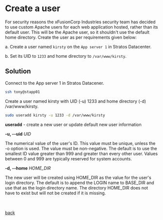 
# Create a user


For security reasons the xFusionCorp Industries security team has decided to use custom Apache users for each web application hosted, rather than its default user. This will be the Apache user, so it shouldn't use the default home directory. Create the user as per requirements given below:

a. Create a user named ```kirsty``` on the ```App server 1``` in Stratos Datacenter.

b. Set its UID to ```1233``` and home directory to ```/var/www/kirsty```.


## Solution

Connect to the App server 1 in Stratos Datacener.

```sh
ssh tony@stapp01
```

Create a user named kirsty with UID (-u) 1233 and home directory (-d) /var/www/kirsty.
```sh
sudo useradd kirsty -u 1233 -d /var/www/kirsty
```

**useradd** - create a new user or update default new user information

**-u, --uid** *UID*

The numerical value of the user's ID. This value must be unique, unless the -o option is used. The value must be non-negative. The default is to use the smallest ID value greater than 999 and greater than every other user. Values between 0 and 999 are typically reserved for system accounts.


**-d, --home** *HOME_DIR*

The new user will be created using HOME_DIR as the value for the user's login directory. The default is to append the LOGIN name to BASE_DIR and use that as the login directory name. The directory HOME_DIR does not have to exist but will not be created if it is missing.

<br/><br/>
[back](https://github.com/harshitsahu2311/KodeKloud-Engineer-Tasks)  

